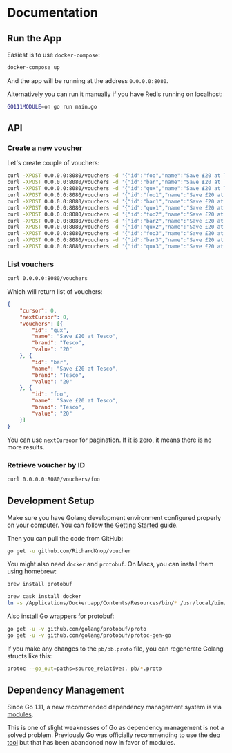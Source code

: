 # Documentation

## Run the App

Easiest is to use `docker-compose`:

```sh
docker-compose up
```

And the app will be running at the address `0.0.0.0:8080`.

Alternatively you can run it manually if you have Redis running on localhost:

```sh
GO111MODULE=on go run main.go
```

## API

### Create a new voucher

Let's create couple of vouchers:

```sh
curl -XPOST 0.0.0.0:8080/vouchers -d '{"id":"foo","name":"Save £20 at Tesco","brand": "Tesco","value": "20"}'
curl -XPOST 0.0.0.0:8080/vouchers -d '{"id":"bar","name":"Save £20 at Tesco","brand": "Tesco","value": "20"}'
curl -XPOST 0.0.0.0:8080/vouchers -d '{"id":"qux","name":"Save £20 at Tesco","brand": "Tesco","value": "20"}'
curl -XPOST 0.0.0.0:8080/vouchers -d '{"id":"foo1","name":"Save £20 at Tesco","brand": "Tesco","value": "20"}'
curl -XPOST 0.0.0.0:8080/vouchers -d '{"id":"bar1","name":"Save £20 at Tesco","brand": "Tesco","value": "20"}'
curl -XPOST 0.0.0.0:8080/vouchers -d '{"id":"qux1","name":"Save £20 at Tesco","brand": "Tesco","value": "20"}'
curl -XPOST 0.0.0.0:8080/vouchers -d '{"id":"foo2","name":"Save £20 at Tesco","brand": "Tesco","value": "20"}'
curl -XPOST 0.0.0.0:8080/vouchers -d '{"id":"bar2","name":"Save £20 at Tesco","brand": "Tesco","value": "20"}'
curl -XPOST 0.0.0.0:8080/vouchers -d '{"id":"qux2","name":"Save £20 at Tesco","brand": "Tesco","value": "20"}'
curl -XPOST 0.0.0.0:8080/vouchers -d '{"id":"foo3","name":"Save £20 at Tesco","brand": "Tesco","value": "20"}'
curl -XPOST 0.0.0.0:8080/vouchers -d '{"id":"bar3","name":"Save £20 at Tesco","brand": "Tesco","value": "20"}'
curl -XPOST 0.0.0.0:8080/vouchers -d '{"id":"qux3","name":"Save £20 at Tesco","brand": "Tesco","value": "20"}'
```

### List vouchers

```sh
curl 0.0.0.0:8080/vouchers
```

Which will return list of vouchers:

```json
{
	"cursor": 0,
	"nextCursor": 0,
	"vouchers": [{
		"id": "qux",
		"name": "Save £20 at Tesco",
		"brand": "Tesco",
		"value": "20"
	}, {
		"id": "bar",
		"name": "Save £20 at Tesco",
		"brand": "Tesco",
		"value": "20"
	}, {
		"id": "foo",
		"name": "Save £20 at Tesco",
		"brand": "Tesco",
		"value": "20"
	}]
}
```

You can use `nextCursoor` for pagination. If it is zero, it means there is no more results.

### Retrieve voucher by ID

```sh
curl 0.0.0.0:8080/vouchers/foo
```

## Development Setup

Make sure you have Golang development environment configured properly on your computer. You can follow the [Getting Started](https://golang.org/doc/install) guide.

Then you can pull the code from GitHub:

```sh
go get -u github.com/RichardKnop/voucher
```

You might also need `docker` and `protobuf`. On Macs, you can install them using homebrew:

```sh
brew install protobuf

brew cask install docker
ln -s /Applications/Docker.app/Contents/Resources/bin/* /usr/local/bin/
```

Also install Go wrappers for protobuf:

```sh
go get -u -v github.com/golang/protobuf/proto
go get -u -v github.com/golang/protobuf/protoc-gen-go
```

If you make any changes to the `pb/pb.proto` file, you can regenerate Golang structs like this:

```sh
protoc --go_out=paths=source_relative:. pb/*.proto
```

## Dependency Management

Since Go 1.11, a new recommended dependency management system is via [modules](https://github.com/golang/go/wiki/Modules).

This is one of slight weaknesses of Go as dependency management is not a solved problem. Previously Go was officially recommending to use the [dep tool](https://github.com/golang/dep) but that has been abandoned now in favor of modules.
